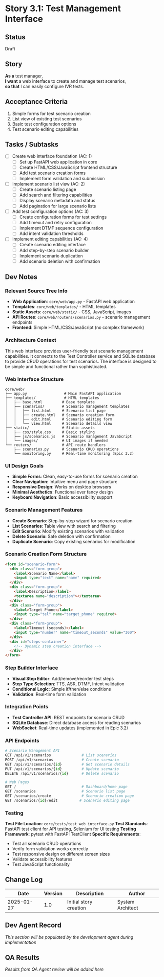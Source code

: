# Story 3.1: Test Management Interface

## Status
Draft

## Story
**As a** test manager,  
**I want** a web interface to create and manage test scenarios,  
**so that** I can easily configure IVR tests.

## Acceptance Criteria
1. Simple forms for test scenario creation
2. List view of existing test scenarios
3. Basic test configuration options
4. Test scenario editing capabilities

## Tasks / Subtasks
- [ ] Create web interface foundation (AC: 1)
  - [ ] Set up FastAPI web application in core
  - [ ] Create HTML/CSS/JavaScript frontend structure
  - [ ] Add test scenario creation forms
  - [ ] Implement form validation and submission
- [ ] Implement scenario list view (AC: 2)
  - [ ] Create scenario listing page
  - [ ] Add search and filtering capabilities
  - [ ] Display scenario metadata and status
  - [ ] Add pagination for large scenario lists
- [ ] Add test configuration options (AC: 3)
  - [ ] Create configuration forms for test settings
  - [ ] Add timeout and retry configuration
  - [ ] Implement DTMF sequence configuration
  - [ ] Add intent validation thresholds
- [ ] Implement editing capabilities (AC: 4)
  - [ ] Create scenario editing interface
  - [ ] Add step-by-step scenario builder
  - [ ] Implement scenario duplication
  - [ ] Add scenario deletion with confirmation

## Dev Notes

### Relevant Source Tree Info
- **Web Application**: `core/web/app.py` - FastAPI web application
- **Templates**: `core/web/templates/` - HTML templates
- **Static Assets**: `core/web/static/` - CSS, JavaScript, images
- **API Routes**: `core/web/routers/scenarios.py` - scenario management endpoints
- **Frontend**: Simple HTML/CSS/JavaScript (no complex framework)

### Architecture Context
This web interface provides user-friendly test scenario management capabilities. It connects to the Test Controller service and SQLite database to provide CRUD operations for test scenarios. The interface is designed to be simple and functional rather than sophisticated.

### Web Interface Structure
```
core/web/
├── app.py                 # Main FastAPI application
├── templates/             # HTML templates
│   ├── base.html         # Base template
│   ├── scenarios/        # Scenario management templates
│   │   ├── list.html     # Scenario list page
│   │   ├── create.html   # Scenario creation form
│   │   ├── edit.html     # Scenario editing form
│   │   └── view.html     # Scenario details view
├── static/               # Static assets
│   ├── css/style.css     # Basic styling
│   ├── js/scenarios.js   # Scenario management JavaScript
│   └── images/           # UI images if needed
└── routers/              # API route handlers
    ├── scenarios.py      # Scenario CRUD operations
    └── monitoring.py     # Real-time monitoring (Epic 3.2)
```

### UI Design Goals
- **Simple Forms**: Clean, easy-to-use forms for scenario creation
- **Clear Navigation**: Intuitive menu and page structure
- **Responsive Design**: Works on desktop browsers
- **Minimal Aesthetics**: Functional over fancy design
- **Keyboard Navigation**: Basic accessibility support

### Scenario Management Features
- **Create Scenario**: Step-by-step wizard for scenario creation
- **List Scenarios**: Table view with search and filtering
- **Edit Scenario**: Modify existing scenarios with validation
- **Delete Scenario**: Safe deletion with confirmation
- **Duplicate Scenario**: Copy existing scenarios for modification

### Scenario Creation Form Structure
```html
<form id="scenario-form">
  <div class="form-group">
    <label>Scenario Name</label>
    <input type="text" name="name" required>
  </div>
  <div class="form-group">
    <label>Description</label>
    <textarea name="description"></textarea>
  </div>
  <div class="form-group">
    <label>Target Phone</label>
    <input type="tel" name="target_phone" required>
  </div>
  <div class="form-group">
    <label>Timeout (seconds)</label>
    <input type="number" name="timeout_seconds" value="300">
  </div>
  <div id="steps-container">
    <!-- Dynamic step creation interface -->
  </div>
</form>
```

### Step Builder Interface
- **Visual Step Editor**: Add/remove/reorder test steps
- **Step Type Selection**: TTS, ASR, DTMF, Intent validation
- **Conditional Logic**: Simple if/then/else conditions
- **Validation**: Real-time form validation

### Integration Points
- **Test Controller API**: REST endpoints for scenario CRUD
- **SQLite Database**: Direct database access for reading scenarios
- **WebSocket**: Real-time updates (implemented in Epic 3.2)

### API Endpoints
```python
# Scenario Management API
GET /api/v1/scenarios              # List scenarios
POST /api/v1/scenarios             # Create scenario
GET /api/v1/scenarios/{id}         # Get scenario details
PUT /api/v1/scenarios/{id}         # Update scenario
DELETE /api/v1/scenarios/{id}      # Delete scenario

# Web Pages
GET /                              # Dashboard/home page
GET /scenarios                     # Scenario list page
GET /scenarios/create              # Scenario creation page
GET /scenarios/{id}/edit          # Scenario editing page
```

### Testing
**Test File Location**: `core/tests/test_web_interface.py`
**Test Standards**: FastAPI test client for API testing, Selenium for UI testing
**Testing Framework**: pytest with FastAPI TestClient
**Specific Requirements**:
- Test all scenario CRUD operations
- Verify form validation works correctly
- Test responsive design on different screen sizes
- Validate accessibility features
- Test JavaScript functionality

## Change Log
| Date | Version | Description | Author |
|------|---------|-------------|---------|
| 2025-01-27 | 1.0 | Initial story creation | System Architect |

## Dev Agent Record
*This section will be populated by the development agent during implementation*

## QA Results
*Results from QA Agent review will be added here*